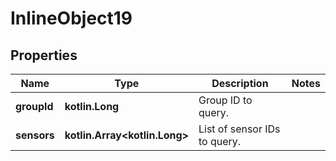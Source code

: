 
# InlineObject19

## Properties
Name | Type | Description | Notes
------------ | ------------- | ------------- | -------------
**groupId** | **kotlin.Long** | Group ID to query. | 
**sensors** | **kotlin.Array&lt;kotlin.Long&gt;** | List of sensor IDs to query. | 



